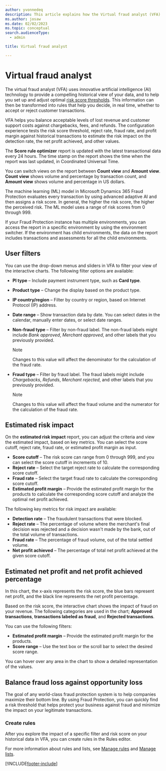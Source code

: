 ```yaml
---
author: yvonnedeq
description: This article explains how the Virtual fraud analyst (VFA) in Microsoft Dynamics 365 Fraud Protection helps you set up and adjust risk score thresholds.
ms.author: josaw
ms.date: 02/02/2023
ms.topic: conceptual
search.audienceType:
  - admin

title: Virtual fraud analyst

---
```


# Virtual fraud analyst

The virtual fraud analyst (VFA) uses innovative artificial intelligence (AI) technology to provide a compelling historical view of your data, and to help you set up and adjust optimal [risk score thresholds](scorecard.md). This information can then be transformed into rules that help you decide, in real time, whether to accept or reject customer transactions.

VFA helps you balance acceptable levels of lost revenue and customer support costs against chargebacks, fees, and refunds. The configuration experience tests the risk score threshold, reject rate, fraud rate, and profit margin against historical transactions to estimate the risk impact on the detection rate, the net profit achieved, and other values.

The **Score rule optimizer** report is updated with the latest transactional data every 24 hours. The time stamp on the report shows the time when the report was last updated, in Coordinated Universal Time.

You can switch views on the report between **Count view** and **Amount view**. **Count view** shows volume and percentage by transaction count, and **Amount view** shows volume and percentage in US dollars.

The machine learning (ML) model in Microsoft Dynamics 365 Fraud Protection evaluates every transaction by using advanced adaptive AI and then assigns a risk score. In general, the higher the risk score, the higher the perceived risk. The ML model uses a range of risk scores from 0 through 999.

If your Fraud Protection instance has multiple environments, you can access the report in a specific environment by using the environment switcher. If the environment has child environments, the data on the report includes transactions and assessments for all the child environments.

## User filters

You can use the drop-down menus and sliders in VFA to filter your view of the interactive charts. The following filter options are available:

- **PI type** – Include payment instrument type, such as **Card type**.
- **Product type** – Change the display based on the product type.
- **IP country/region** – Filter by country or region, based on Internet Protocol (IP) address.
- **Date range** – Show transaction data by date. You can select dates in the calendar, manually enter dates, or select date ranges.
- **Non-fraud type** – Filter by non-fraud label. The non-fraud labels might include *Bank approved*, *Merchant approved*, and other labels that you previously provided.

    > [!NOTE]
    > Changes to this value will affect the denominator for the calculation of the fraud rate.

- **Fraud type** – Filter by fraud label. The fraud labels might include *Chargebacks*, *Refunds*, *Merchant rejected*, and other labels that you previously provided.

    > [!NOTE]
    > Changes to this value will affect the fraud volume and the numerator for the calculation of the fraud rate.

## Estimated risk impact

On the **estimated risk impact** report, you can adjust the criteria and view the estimated impact, based on key metrics. You can select the score cutoff, reject rate, fraud rate, or estimated profit margin as input.

- **Score cutoff** – The risk score can range from 0 through 999, and you can select the score cutoff in increments of 10.
- **Reject rate** – Select the target reject rate to calculate the corresponding score cutoff.
- **Fraud rate** – Select the target fraud rate to calculate the corresponding score cutoff.
- **Estimated profit margin** – Provide the estimated profit margin for the products to calculate the corresponding score cutoff and analyze the optimal net profit achieved.

The following key metrics for risk impact are available:

- **Detection rate** – The fraudulent transactions that were blocked.
- **Reject rate** – The percentage of volume where the merchant's final decision was rejected and a decision wasn't made by the bank, out of the total volume of transactions.
- **Fraud rate** – The percentage of fraud volume, out of the total settled volume.
- **Net profit achieved** – The percentage of total net profit achieved at the given score cutoff.

## Estimated net profit and net profit achieved percentage

In this chart, the x-axis represents the risk score, the blue bars represent net profit, and the black line represents the net profit percentage.

Based on the risk score, the interactive chart shows the impact of fraud on your revenue. The following categories are used in the chart; **Approved transactions**, **transactions labeled as fraud**, and **Rejected transactions**.

You can use the following filters:

- **Estimated profit margin** – Provide the estimated profit margin for the products.
- **Score range** – Use the text box or the scroll bar to select the desired score range.

You can hover over any area in the chart to show a detailed representation of the values.

## Balance fraud loss against opportunity loss

The goal of any world-class fraud protection system is to help companies maximize their bottom line. By using Fraud Protection, you can quickly find a risk threshold that helps protect your business against fraud and minimize the impact on your legitimate transactions.

### Create rules

After you explore the impact of a specific filter and risk score on your historical data in VFA, you can create rules in the Rules editor.

For more information about rules and lists, see [Manage rules](rules.md) and [Manage lists](lists.md).

[!INCLUDE[footer-include](includes/footer-banner.md)]
